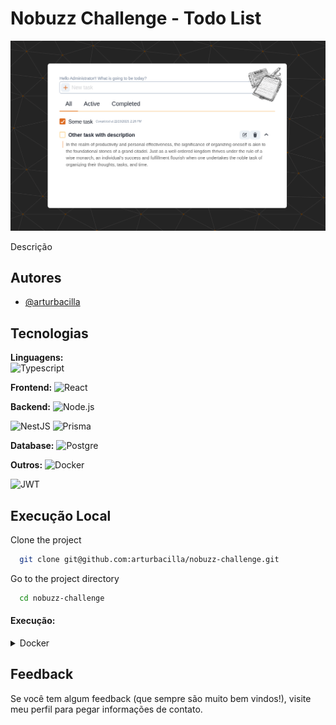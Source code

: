 
# Nobuzz Challenge - Todo List

![demo screenshot](/screenshot.png)

Descrição

## Autores

- [@arturbacilla](https://www.github.com/arturbacilla)

## Tecnologias

<!-- Ícones tech: https://shields.io/  https://simpleicons.org/ -->
<!-- Basta descomentar cada tag para incluí-la no readme-->

**Linguagens:**  
 <picture>
  <source media="(prefers-color-scheme: light)" srcset="https://img.shields.io/badge/typescript-3178C6?style=for-the-badge&logo=typescript&logoColor=white">
  <img alt="Typescript" src="https://img.shields.io/badge/typescript-3178C6?style=for-the-badge&logo=typescript&logoColor=white">
</picture>

**Frontend:** 
 <picture>
  <source media="(prefers-color-scheme: light)" srcset="https://img.shields.io/badge/react-61DAFB?style=for-the-badge&logo=react&logoColor=black">
  <img alt="React" src="https://img.shields.io/badge/react-61DAFB?style=for-the-badge&logo=react&logoColor=black">
</picture>

**Backend:** 
 <picture>
  <source media="(prefers-color-scheme: light)" srcset="https://img.shields.io/badge/Node.js-339933?style=for-the-badge&logo=nodedotjs&logoColor=white">
  <img alt="Node.js" src="https://img.shields.io/badge/Node.js-339933?style=for-the-badge&logo=nodedotjs&logoColor=white">
</picture>

 <picture>
  <source media="(prefers-color-scheme: light)" srcset="https://img.shields.io/badge/NestJS-ffffff?style=for-the-badge&logo=nestjs&logoColor=E0234E">
  <img alt="NestJS" src="https://img.shields.io/badge/NestJS-E0234E?style=for-the-badge&logo=nestjs&logoColor=black">
</picture>

 <picture>
  <source media="(prefers-color-scheme: light)" srcset="https://img.shields.io/badge/prisma-2D3748?style=for-the-badge&logo=prisma&logoColor=white">
  <img alt="Prisma" src="https://img.shields.io/badge/prisma-2D3748?style=for-the-badge&logo=prisma&logoColor=white">
</picture>

**Database:** 
 <picture>
  <source media="(prefers-color-scheme: light)" srcset="https://img.shields.io/badge/postgre-4169E1?style=for-the-badge&logo=postgresql&logoColor=black">
  <img alt="Postgre" src="https://img.shields.io/badge/postgre-4169E1?style=for-the-badge&logo=postgresql&logoColor=black">
</picture>

**Outros:** 
<picture>
  <source media="(prefers-color-scheme: light)" srcset="https://img.shields.io/badge/docker-2496ED?style=for-the-badge&logo=docker&logoColor=white">
  <img alt="Docker" src="https://img.shields.io/badge/docker-2496ED?style=for-the-badge&logo=docker&logoColor=black">
</picture>

<picture>
  <source media="(prefers-color-scheme: light)" srcset="https://img.shields.io/badge/jwt-000000?style=for-the-badge&logo=jsonwebtokens&logoColor=white">
  <img alt="JWT" src="https://img.shields.io/badge/jwt-ffffff?style=for-the-badge&logo=jsonwebtokens&logoColor=black">
</picture>

## Execução Local

Clone the project

```bash
  git clone git@github.com:arturbacilla/nobuzz-challenge.git
```

Go to the project directory

```bash
  cd nobuzz-challenge

```
<!-- Adicionar informações (caso necessário) sobre variáveis de ambiente aqui:>

#### Variáveis de ambiente

Adicionar as seguintes variáveis no arquivo .env localizado em <local>

`API_KEY`

`ANOTHER_API_KEY`
-->

#### Execução:


<details>
<summary>
Docker
</summary>
Instruções
</details>


## Feedback

Se você tem algum feedback (que sempre são muito bem vindos!), visite meu perfil para pegar informações de contato.

